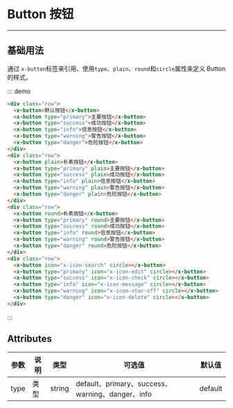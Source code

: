 # Button 按钮

----

## 基础用法

通过 `x-button`标签来引用、使用`type`、`plain`、`round`和`circle`属性来定义 Button 的样式。

<x-button-basic-demo></x-button-basic-demo>

::: demo

```html
<div class="row">
  <x-button>默认按钮</x-button>
  <x-button type="primary">主要按钮</x-button>
  <x-button type="success">成功按钮</x-button>
  <x-button type="info">信息按钮</x-button>
  <x-button type="warning">警告按钮</x-button>
  <x-button type="danger">危险按钮</x-button>
</div>
<div class="row">
  <x-button plain>朴素按钮</x-button>
  <x-button type="primary" plain>主要按钮</x-button>
  <x-button type="success" plain>成功按钮</x-button>
  <x-button type="info" plain>信息按钮</x-button>
  <x-button type="warning" plain>警告按钮</x-button>
  <x-button type="danger" plain>危险按钮</x-button>
</div>
<div class="row">
  <x-button round>朴素按钮</x-button>
  <x-button type="primary" round>主要按钮</x-button>
  <x-button type="success" round>成功按钮</x-button>
  <x-button type="info" round>信息按钮</x-button>
  <x-button type="warning" round>警告按钮</x-button>
  <x-button type="danger" round>危险按钮</x-button>
</div>
<div class="row">
  <x-button icon="x-icon-search" circle></x-button>
  <x-button type="primary" icon="x-icon-edit" circle></x-button>
  <x-button type="success" icon="x-icon-check" circle></x-button>
  <x-button type="info" icon="x-icon-message" circle></x-button>
  <x-button type="warning" icon="x-icon-star-off" circle></x-button>
  <x-button type="danger" icon="x-icon-delete" circle></x-button>
</div>
```

:::

## Attributes
| 参数 | 说明 | 类型   | 可选值                                           | 默认值  |
| ---- | ---- | ------ | ------------------------------------------------ | ------- |
| type | 类型 | string | default、primary、success、warning、danger、info | default |
